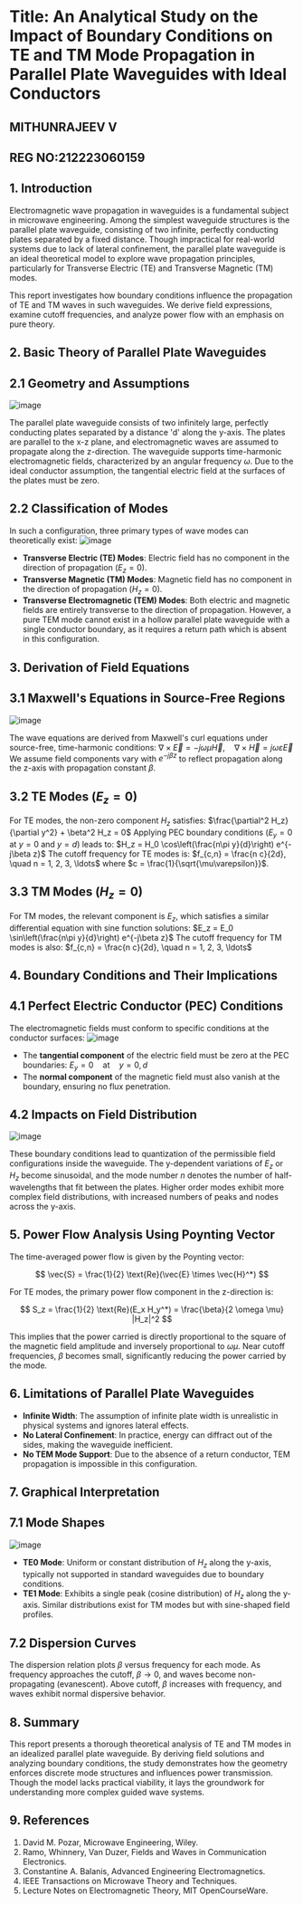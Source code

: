 # Title: An Analytical Study on the Impact of Boundary Conditions on TE and TM Mode Propagation in Parallel Plate Waveguides with Ideal Conductors
## MITHUNRAJEEV V
## REG NO:212223060159
## 1. Introduction

Electromagnetic wave propagation in waveguides is a fundamental subject in microwave engineering. Among the simplest waveguide structures is the parallel plate waveguide, consisting of two infinite, perfectly conducting plates separated by a fixed distance. Though impractical for real-world systems due to lack of lateral confinement, the parallel plate waveguide is an ideal theoretical model to explore wave propagation principles, particularly for Transverse Electric (TE) and Transverse Magnetic (TM) modes.

This report investigates how boundary conditions influence the propagation of TE and TM waves in such waveguides. We derive field expressions, examine cutoff frequencies, and analyze power flow with an emphasis on pure theory.



## 2. Basic Theory of Parallel Plate Waveguides

## 2.1 Geometry and Assumptions
![image](https://github.com/user-attachments/assets/13e112c3-54db-43de-a573-d501fb1c0f0d)

The parallel plate waveguide consists of two infinitely large, perfectly conducting plates separated by a distance 'd' along the y-axis. The plates are parallel to the x-z plane, and electromagnetic waves are assumed to propagate along the z-direction. The waveguide supports time-harmonic electromagnetic fields, characterized by an angular frequency $\omega$. Due to the ideal conductor assumption, the tangential electric field at the surfaces of the plates must be zero.

## 2.2 Classification of Modes
In such a configuration, three primary types of wave modes can theoretically exist:
![image](https://github.com/user-attachments/assets/250b1032-f835-4478-9a56-555641c1f898)

* **Transverse Electric (TE) Modes**: Electric field has no component in the direction of propagation ($E_z = 0$).
* **Transverse Magnetic (TM) Modes**: Magnetic field has no component in the direction of propagation ($H_z = 0$).
* **Transverse Electromagnetic (TEM) Modes**: Both electric and magnetic fields are entirely transverse to the direction of propagation. However, a pure TEM mode cannot exist in a hollow parallel plate waveguide with a single conductor boundary, as it requires a return path which is absent in this configuration.

## 3. Derivation of Field Equations

## 3.1 Maxwell's Equations in Source-Free Regions
![image](https://github.com/user-attachments/assets/9c55f738-f7b0-47fb-9463-b47635209ef4)

The wave equations are derived from Maxwell's curl equations under source-free, time-harmonic conditions:
$\nabla \times \vec{E} = -j\omega\mu \vec{H}, \quad \nabla \times \vec{H} = j\omega\varepsilon \vec{E}$
We assume field components vary with $e^{-j\beta z}$ to reflect propagation along the z-axis with propagation constant $\beta$.

## 3.2 TE Modes ($E_z = 0$)
For TE modes, the non-zero component $H_z$ satisfies:
$\frac{\partial^2 H_z}{\partial y^2} + \beta^2 H_z = 0$
Applying PEC boundary conditions ($E_y = 0$ at $y = 0$ and $y = d$) leads to:
$H_z = H_0 \cos\left(\frac{n\pi y}{d}\right) e^{-j\beta z}$
The cutoff frequency for TE modes is:
$f_{c,n} = \frac{n c}{2d}, \quad n = 1, 2, 3, \ldots$
where $c = \frac{1}{\sqrt{\mu\varepsilon}}$.

## 3.3 TM Modes ($H_z = 0$)
For TM modes, the relevant component is $E_z$, which satisfies a similar differential equation with sine function solutions:
$E_z = E_0 \sin\left(\frac{n\pi y}{d}\right) e^{-j\beta z}$
The cutoff frequency for TM modes is also:
$f_{c,n} = \frac{n c}{2d}, \quad n = 1, 2, 3, \ldots$

## 4. Boundary Conditions and Their Implications

## 4.1 Perfect Electric Conductor (PEC) Conditions
The electromagnetic fields must conform to specific conditions at the conductor surfaces:
![image](https://github.com/user-attachments/assets/21fac5f7-8bb3-4735-a660-b5d54159953d)

* The **tangential component** of the electric field must be zero at the PEC boundaries:
  $E_y = 0 \quad \text{at} \quad y = 0, d$
* The **normal component** of the magnetic field must also vanish at the boundary, ensuring no flux penetration.

## 4.2 Impacts on Field Distribution
![image](https://github.com/user-attachments/assets/92978c60-ae81-4397-88cb-8301688e793c)

These boundary conditions lead to quantization of the permissible field configurations inside the waveguide. The y-dependent variations of $E_z$ or $H_z$ become sinusoidal, and the mode number $n$ denotes the number of half-wavelengths that fit between the plates. Higher order modes exhibit more complex field distributions, with increased numbers of peaks and nodes across the y-axis.

## 5. Power Flow Analysis Using Poynting Vector
The time-averaged power flow is given by the Poynting vector:

$$
\vec{S} = \frac{1}{2} \text{Re}(\vec{E} \times \vec{H}^*)
$$

For TE modes, the primary power flow component in the z-direction is:

$$
S_z = \frac{1}{2} \text{Re}(E_x H_y^*) = \frac{\beta}{2 \omega \mu} |H_z|^2
$$

This implies that the power carried is directly proportional to the square of the magnetic field amplitude and inversely proportional to $\omega\mu$. Near cutoff frequencies, $\beta$ becomes small, significantly reducing the power carried by the mode.

## 6. Limitations of Parallel Plate Waveguides

* **Infinite Width**: The assumption of infinite plate width is unrealistic in physical systems and ignores lateral effects.
* **No Lateral Confinement**: In practice, energy can diffract out of the sides, making the waveguide inefficient.
* **No TEM Mode Support**: Due to the absence of a return conductor, TEM propagation is impossible in this configuration.

## 7. Graphical Interpretation

## 7.1 Mode Shapes
![image](https://github.com/user-attachments/assets/e0c91479-a7d0-4546-8a9d-42873c3c5267)

* **TE0 Mode**: Uniform or constant distribution of $H_z$ along the y-axis, typically not supported in standard waveguides due to boundary conditions.
* **TE1 Mode**: Exhibits a single peak (cosine distribution) of $H_z$ along the y-axis.
  Similar distributions exist for TM modes but with sine-shaped field profiles.

## 7.2 Dispersion Curves
The dispersion relation plots $\beta$ versus frequency for each mode. As frequency approaches the cutoff, $\beta \rightarrow 0$, and waves become non-propagating (evanescent). Above cutoff, $\beta$ increases with frequency, and waves exhibit normal dispersive behavior.

## 8. Summary
   This report presents a thorough theoretical analysis of TE and TM modes in an idealized parallel plate waveguide. By deriving field solutions and analyzing boundary conditions, the study demonstrates how the geometry enforces discrete mode structures and influences power transmission. Though the model lacks practical viability, it lays the groundwork for understanding more complex guided wave systems.

## 9. References
  
1. David M. Pozar, Microwave Engineering, Wiley.
2. Ramo, Whinnery, Van Duzer, Fields and Waves in Communication Electronics.
3. Constantine A. Balanis, Advanced Engineering Electromagnetics.
4. IEEE Transactions on Microwave Theory and Techniques.
5. Lecture Notes on Electromagnetic Theory, MIT OpenCourseWare.
 
